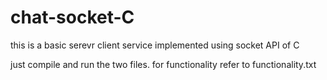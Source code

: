 # chat-socket-C

this is a basic serevr client service implemented using socket API of C

just compile and run the two files.
for functionality refer to functionality.txt
